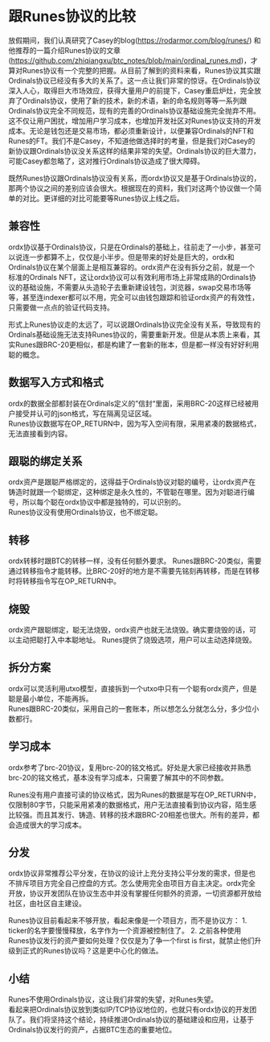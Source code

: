 跟Runes协议的比较
====


放假期间，我们认真研究了Casey的blog(https://rodarmor.com/blog/runes/) 和他推荐的一篇介绍Runes协议的文章(https://github.com/zhiqiangxu/btc_notes/blob/main/ordinal_runes.md)，才算对Runes协议有一个完整的把握。从目前了解到的资料来看，Runes协议其实跟Ordinals协议已经没有多大的关系了。这一点让我们非常的惊讶。在Ordinals协议深入人心，取得巨大市场效应，获得大量用户的前提下，Casey重启炉灶，完全放弃了Ordinals协议，使用了新的技术，新的术语，新的命名规则等等一系列跟Ordinals协议完全不同规范，现有的完善的Ordinals协议基础设施完全抛弃不用。这不仅让用户困扰，增加用户学习成本，也增加开发社区对Runes协议支持的开发成本。无论是钱包还是交易市场，都必须重新设计，以便兼容Ordinals的NFT和Runes的FT。我们不是Casey，不知道他做选择时的考量，但是我们对Casey的新协议跟Ordinals协议没关系这样的结果非常的失望。Ordinals协议的巨大潜力，可能Casey都忽略了，这对推行Ordinals协议造成了很大障碍。

既然Runes协议跟Ordinals协议没有关系，而ordx协议又是基于Ordinals协议的，那两个协议之间的差别应该会很大。根据现在的资料，我们对这两个协议做一个简单的对比。更详细的对比可能要等Runes协议上线之后。

兼容性
----
ordx协议基于Ordinals协议，只是在Ordinals的基础上，往前走了一小步，甚至可以说连一步都算不上，仅仅是小半步。但是带来的好处是巨大的，ordx和Ordinals协议在某个层面上是相互兼容的。ordx资产在没有拆分之前，就是一个标准的Ordinals NFT，这让ordx协议可以有效利用市场上非常成熟的Ordinals协议的基础设施，不需要从头造轮子去重新建设钱包，浏览器，swap交易市场等等，甚至连indexer都可以不用，完全可以由钱包跟踪和验证ordx资产的有效性，只需要做一点点的验证代码支持。

形式上Runes协议走的太远了，可以说跟Ordinals协议完全没有关系，导致现有的Ordinals基础设施无法支持Runes协议的，需要重新开发。但是从本质上来看，其实Runes跟BRC-20更相似，都是构建了一套新的账本，但是都一样没有好好利用聪的概念。


数据写入方式和格式  
----
ordx的数据全部都封装在Ordinals定义的”信封“里面，采用BRC-20这样已经被用户接受并认可的json格式，写在隔离见证区域。  
Runes协议数据写在OP_RETURN中，因为写入空间有限，采用紧凑的数据格式，无法直接看到内容。

跟聪的绑定关系  
----
ordx资产是跟聪严格绑定的，这得益于Ordinals协议对聪的编号，让ordx资产在铸造时就跟一个聪绑定，这种绑定是永久性的，不管聪在哪里。因为对聪进行编号，所以每个聪在ordx协议中都是独特的，可以识别的。  
Runes协议没有使用Ordinals协议，也不绑定聪。

转移
----
ordx转移时跟BTC的转移一样，没有任何额外要求。
Runes跟BRC-20类似，需要通过转移指令才能转移。比BRC-20好的地方是不需要先铭刻再转移，而是在转移时将转移指令写在OP_RETURN中。


烧毁
----
ordx资产跟聪绑定，聪无法烧毁，ordx资产也就无法烧毁。确实要烧毁的话，可以主动把聪打入中本聪地址。
Runes提供了烧毁选项，用户可以主动选择烧毁。


拆分方案  
----
ordx可以灵活利用utxo模型，直接拆到一个utxo中只有一个聪有ordx资产，但是聪是最小单位，不能再拆。  
Runes跟BRC-20类似，采用自己的一套账本，所以想怎么分就怎么分，多少位小数都行。

学习成本
----
ordx参考了brc-20协议，复用brc-20的铭文格式。好处是大家已经接收并熟悉brc-20的铭文格式，基本没有学习成本，只需要了解其中的不同参数。

Runes没有用户直接可读的协议格式，因为Runes的数据是写在OP_RETURN中，仅限制80字节，只能采用紧凑的数据格式，用户无法直接看到协议内容，陌生感比较强。而且其发行、铸造、转移的技术跟BRC-20相差也很大。所有的差异，都会造成很大的学习成本。


分发
----
ordx协议非常推荐公平分发，在协议的设计上充分支持公平分发的需求，但是也不排斥项目方完全自己控盘的方式。怎么使用完全由项目方自主决定。ordx完全开放，协议开发团队在协议生态中并没有掌握任何额外的资源，一切资源都开放给社区，由社区自主建设。

Runes协议目前看起来不够开放，看起来像是一个项目方，而不是协议方：
    1. ticker的名字要慢慢释放，名字作为一个资源被控制住了。
    2. 之前各种使用Runes协议发行的资产要如何处理？仅仅是为了争一个first is first，就禁止他们升级到正式的Runes协议吗？这是更中心化的做法。


小结
----
Runes不使用Ordinals协议，这让我们非常的失望，对Runes失望。  
看起来把Ordinals协议放到类似IP/TCP协议地位的，也就只有ordx协议的开发团队了。我们将坚持这个结论，持续推进Ordinals协议的基础建设和应用，让基于Ordinals协议发行的资产，占据BTC生态的重要地位。




